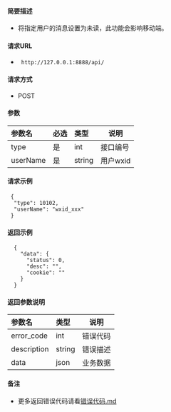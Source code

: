 #### 简要描述

- 将指定用户的消息设置为未读，此功能会影响移动端。

#### 请求URL

- ` http://127.0.0.1:8888/api/`

#### 请求方式

- POST

#### 参数

| 参数名      | 必选 | 类型     | 说明     |   
|:---------|:---|:-------|--------|   
| type     | 是  | int    | 接口编号   |   
| userName | 是  | string | 用户wxid |   

#### 请求示例

```
 {
  "type": 10102,
  "userName": "wxid_xxx"
 }
```

#### 返回示例

``` 
  {
    "data": {
      "status": 0,
      "desc": "",
      "cookie": ""
    }
  }
```

#### 返回参数说明

| 参数名         | 类型     | 说明   |   
|:------------|:-------|------|   
| error_code  | int    | 错误代码 |   
| description | string | 错误描述 |   
| data        | json   | 业务数据 |   

#### 备注

- 更多返回错误代码请看[错误代码.md](../错误代码.md)







